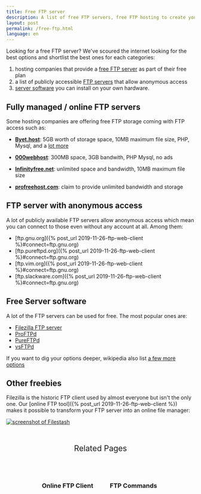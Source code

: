 ```yaml
---
title: Free FTP server
description: A list of free FTP servers, free FTP hosting to create your site and other online servers
layout: post
permalink: /free-ftp.html
language: en
---
```


Looking for a free FTP server? We've scoured the internet looking for the best options and shortlist the best ones for each categories:

1. hosting companies that provide a [free FTP server](#fully-managed--online-ftp-servers) as part of their free plan
2. a list of publicly accessible [FTP servers](#ftp-server-with-anonymous-access) that allow anonymous access
3. [server software](#free-server-software) you can install on your own hardware.


## Fully managed / online FTP servers

Some hosting companies are offering free FTP storage coming with FTP access such as:

- [**Byet.host**](https://byet.host/): 5GB worth of storage space, 10MB maximum file size, PHP, Mysql, and a [lot more](https://byet.host/free-hosting)

- [**000webhost**](https://www.000webhost.com/): 300MB space, 3GB bandwith, PHP Mysql, no ads

- [**Infinityfree.net**](https://infinityfree.net/): unlimited space and bandwidth, 10MB maximum file size

- [**profreehost.com**](https://profreehost.com/): claim to provide unlimited bandwidth and storage



## FTP server with anonymous access

A lot of publicly available FTP servers allow anonymous access which mean you can connect to those even without any account at all. Among them:
- [ftp.gnu.org]({% post_url 2019-11-26-ftp-web-client %}#connect=ftp.gnu.org)
- [ftp.pureftpd.org]({% post_url 2019-11-26-ftp-web-client %}#connect=ftp.gnu.org)
- [ftp.vim.org]({% post_url 2019-11-26-ftp-web-client %}#connect=ftp.gnu.org)
- [ftp.slackware.com]({% post_url 2019-11-26-ftp-web-client %}#connect=ftp.gnu.org)


## Free Server software

A lot of the FTP servers can be used for free. The most popular ones are:

- [Filezilla FTP server](https://filezilla-project.org/)
- [ProFTPd](http://www.proftpd.org/)
- [PureFTPd](https://www.pureftpd.org/project/pure-ftpd/)
- [vsFTPd](https://security.appspot.com/vsftpd.html)

If you want to dig your options deeper, wikipedia also list [a few more options](https://en.wikipedia.org/wiki/Comparison_of_FTP_server_software_packages)

## Other freebies

Filezilla is the historic FTP client used by almost everyone but isn't the only one. Our [online FTP tool]({% post_url 2019-11-26-ftp-web-client %}) makes it possible to transform your FTP server into an online file manager:

[![screenshot of Filestash](/img/posts/2020-07-08-free-ftp-server-online.png)](https://www.filestash.app/online-ftp-client.html)



<div class="related">
    <div class="title">
        Related Pages <br>
        <img src="https://mickael.kerjean.me/assets/img/arrow_bottom.png"/>
    </div>
    <div class="related_content">
        <a href="{% post_url 2019-11-26-ftp-web-client %}"><h3 class="no-anchor">Online FTP Client</h3></a><a href="{% post_url 2020-07-06-ftp-from-the-command-line %}"><h3 class="no-anchor">FTP Commands</h3></a>
    </div>
</div>

<style>
.related{ text-align:center;margin-top:50px;}
.related .title{
    font-size: 1.5em;
    margin-top: 30px;
}
.related .title img{
    animation: bounce 1s infinite alternate;
    width: 16px;
    height: 17px;
}
.related .related_content { margin-top:5px; }
.related .related_content h3 {
    background: var(--bg-color);
    padding: 50px 0;
    border-radius: 5px;
    margin: 0!important;
}
.related .related_content a{
    display: inline-block;
    width: 33%;
    padding: 5px;
    text-decoration: none!important;
}
.related .related_content a:hover{
    transform: scale(1.1);
    transition: ease 0.3s transform;
}
.related .related_content a:hover h3{
    background: var(--emphasis-primary);
    transition: ease 0.3s background;
}

@media only screen and (max-width: 550px) {
    .related .related_content a{ width: 100%; }
}
@keyframes bounce {
    from {
        transform: translate3d(0,0,0);
    }
    to {
        transform: translate3d(0,-8px,0);
    }
}
</style>
